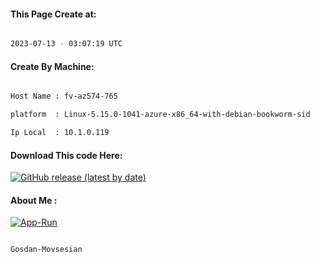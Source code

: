 
   
#### This Page Create at:

```bash

2023-07-13 - 03:07:19 UTC

```

#### Create By Machine:

```bash

Host Name : fv-az574-765

platform  : Linux-5.15.0-1041-azure-x86_64-with-debian-bookworm-sid

Ip Local  : 10.1.0.119

```
#### Download This code Here:

[![GitHub release (latest by date)](https://img.shields.io/github/v/release/Gosdan-Movsesian/Gosdan?style=for-the-badge&label=Download)](https://github.com/Gosdan-Movsesian/Gosdan/releases) 

</p> 

#### About Me :

[![App-Run](https://github.com/Gosdan-Movsesian/Gosdan/actions/workflows/App-Run.yml/badge.svg)](https://github.com/Gosdan-Movsesian/Gosdan/actions/workflows/App-Run.yml)

```bash

Gosdan-Movsesian

```


